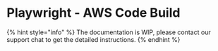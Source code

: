 # Playwright - AWS Code Build

{% hint style="info" %}
The documentation is WIP, please contact our support chat to get the detailed instructions.
{% endhint %}
